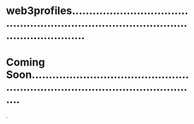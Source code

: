 # web3profiles..............................................................................................................
# Coming Soon.......................................................................................................
.
